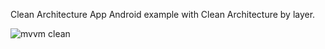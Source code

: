 Clean Architecture App
Android example with Clean Architecture by layer.

![mvvm clean](https://user-images.githubusercontent.com/44651343/168657101-2a5a0191-5a5d-4ca3-9026-2f8250333331.png)

